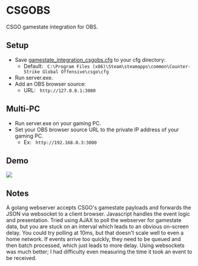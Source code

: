 # CSGOBS
CSGO gamestate integration for OBS.

## Setup
- Save [gamestate_integration_csgobs.cfg](gamestate_integration_csgobs.cfg) to your cfg directory:
  - Default:&nbsp;&nbsp;&nbsp;`C:\Program Files (x86)\Steam\steamapps\common\Counter-Strike Global Offensive\csgo\cfg`
- Run server.exe.
- Add an OBS browser source:
  - URL:&nbsp;&nbsp;&nbsp;`http://127.0.0.1:3000`

## Multi-PC
- Run server.exe on your gaming PC.
- Set your OBS browser source URL to the private IP address of your gaming PC.  
  - Ex:&nbsp;&nbsp;&nbsp;`http://192.168.0.3:3000`

## Demo
[![](https://imgur.com/bFf8eyF.png)](https://gfycat.com/aggressivesafechrysomelid)

## Notes
A golang webserver accepts CSGO's gamestate payloads and forwards the JSON via websocket to a client browser. Javascript handles the event logic and presentation. Tried using AJAX to poll the webserver for gamestate data, but you are stuck on an interval which leads to an obvious on-screen delay. You could try polling at 10ms, but that doesn't scale well to even a home network. If events arrive too quickly, they need to be queued and then batch processed, which just leads to more delay. Using websockets was much better; I had difficulty even measuring the time it took an event to be received.